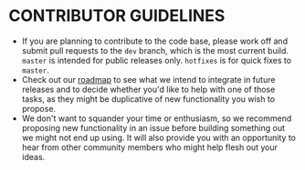 # CONTRIBUTOR GUIDELINES

- If you are planning to contribute to the code base, please work off and submit pull requests to the `dev` branch, which is the most current build. `master` is intended for public releases only. `hotfixes` is for quick fixes to `master`.
- Check out our [roadmap](https://github.com/selfagency/bs-detector/wiki/Product-Roadmap) to see what we intend to integrate in future releases and to decide whether you'd like to help with one of those tasks, as they might be duplicative of new functionality you wish to propose.
- We don't want to squander your time or enthusiasm, so we recommend proposing new functionality in an issue before building something out we might not end up using. It will also provide you with an opportunity to hear from other community members who might help flesh out your ideas.
